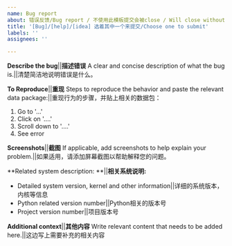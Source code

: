 ```yaml
---
name: Bug report
about: 错误反馈/Bug report / 不使用此模板提交会被close / Will close without this template
title: '[Bug]/[help]/[idea] 选着其中一个来提交/Choose one to submit'
labels: ''
assignees: ''

---
```


**Describe the bug**||**描述错误**
A clear and concise description of what the bug is.||清楚简洁地说明错误是什么。

**To Reproduce**||**重现**
Steps to reproduce the behavior and paste the relevant data package:||重现行为的步骤，并贴上相关的数据包：

1. Go to '...'
2. Click on '....'
3. Scroll down to '....'
4. See error

**Screenshots**||**截图**
If applicable, add screenshots to help explain your problem.||如果适用，请添加屏幕截图以帮助解释您的问题。

**Related system description: **||**相关系统说明:**

 - Detailed system version, kernel and other information||详细的系统版本，内核等信息
 - Python related version number||Python相关的版本号
 - Project version number||项目版本号

**Additional context**||**其他内容**
Write relevant content that needs to be added here.||这边写上需要补充的相关内容